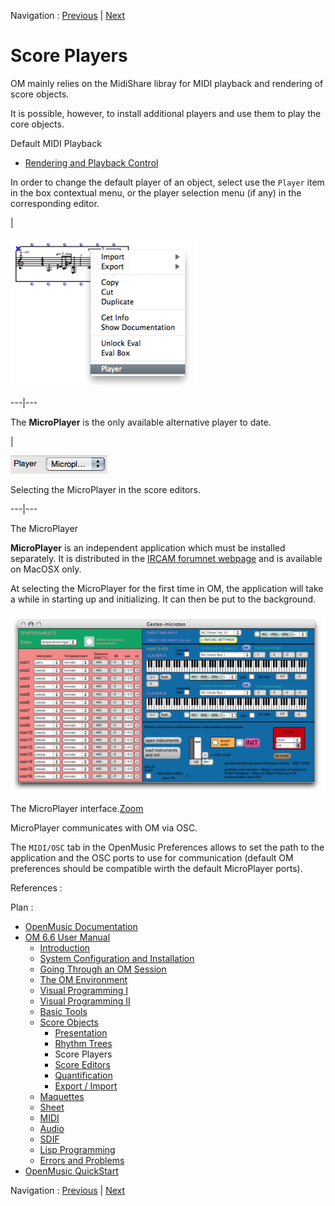 Navigation : [Previous](RT2 "page précédente\(Notation : in
Practice\)") | [Next](ScoreEditors "Next\(Score
Editors\)")

# Score Players

OM mainly relies on the MidiShare libray for MIDI playback and rendering of
score objects.

It is possible, however, to install additional players and use them to play
the core objects.

Default MIDI Playback

  * [Rendering and Playback Control](MIDI-Playback)

In order to change the default player of an object, select use the `Player`
item in the box contextual menu, or the player selection menu (if any) in the
corresponding editor.

|

[![](../res/change-player_1.png)](../res/change-player.png "Cliquez pour
agrandir")  
  
---|---  
  
The **MicroPlayer** is the only available alternative player to date.

|

![Selecting the MicroPlayer in the score editors.](../res/microplayerz.png)

Selecting the MicroPlayer in the score editors.  
  
---|---  
  
The MicroPlayer

 **MicroPlayer** is an independent application which must be installed
separately. It is distributed in the [IRCAM forumnet
webpage](http://forumnet.ircam.fr/363 "http://forumnet.ircam.fr/363
\(nouvelle fenêtre\)") and is available on MacOSX only.

At selecting the MicroPlayer for the first time in OM, the application will
take a while in starting up and initializing. It can then be put to the
background.

![The MicroPlayer interface.](../res/microplayer11_scr.png)

The MicroPlayer interface.[Zoom](../res/microplayer11_scr_1.png "Zoom
\(nouvelle fenêtre\)")

MicroPlayer communicates with OM via OSC.

The `MIDI/OSC` tab in the OpenMusic Preferences allows to set the path to the
application and the OSC ports to use for communication (default OM preferences
should be compatible wirth the default MicroPlayer ports).

References :

Plan :

  * [OpenMusic Documentation](OM-Documentation)
  * [OM 6.6 User Manual](OM-User-Manual)
    * [Introduction](00-Sommaire)
    * [System Configuration and Installation](Installation)
    * [Going Through an OM Session](Goingthrough)
    * [The OM Environment](Environment)
    * [Visual Programming I](BasicVisualProgramming)
    * [Visual Programming II](AdvancedVisualProgramming)
    * [Basic Tools](BasicObjects)
    * [Score Objects](ScoreObjects)
      * [Presentation](Score-Objects-Intro)
      * [Rhythm Trees](RT)
      * Score Players
      * [Score Editors](ScoreEditors)
      * [Quantification](Quantification)
      * [Export / Import](ImportExport)
    * [Maquettes](Maquettes)
    * [Sheet](Sheet)
    * [MIDI](MIDI)
    * [Audio](Audio)
    * [SDIF](SDIF)
    * [Lisp Programming](Lisp)
    * [Errors and Problems](errors)
  * [OpenMusic QuickStart](QuickStart-Chapters)

Navigation : [Previous](RT2 "page précédente\(Notation : in
Practice\)") | [Next](ScoreEditors "Next\(Score
Editors\)")

